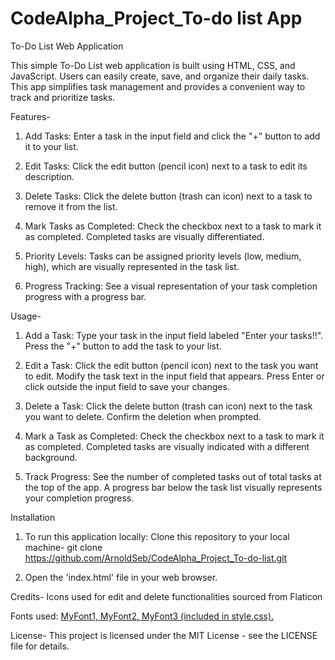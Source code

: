 # CodeAlpha_Project_To-do list App

To-Do List Web Application

This simple To-Do List web application is built using HTML, CSS, and JavaScript. Users can easily create, save, and organize their daily tasks. This app simplifies task management and provides a convenient way to track and prioritize tasks.

Features-

1. Add Tasks: Enter a task in the input field and click the "+" button to add it to your list.

2. Edit Tasks: Click the edit button (pencil icon) next to a task to edit its description.

3. Delete Tasks: Click the delete button (trash can icon) next to a task to remove it from the list.

4. Mark Tasks as Completed: Check the checkbox next to a task to mark it as completed. Completed tasks are visually differentiated.

5. Priority Levels: Tasks can be assigned priority levels (low, medium, high), which are visually represented in the task list.

6. Progress Tracking: See a visual representation of your task completion progress with a progress bar.

Usage-

1. Add a Task:
Type your task in the input field labeled "Enter your tasks!!".
Press the "+" button to add the task to your list.

2. Edit a Task:
Click the edit button (pencil icon) next to the task you want to edit.
Modify the task text in the input field that appears.
Press Enter or click outside the input field to save your changes.

3. Delete a Task:
Click the delete button (trash can icon) next to the task you want to delete.
Confirm the deletion when prompted.

4. Mark a Task as Completed:
Check the checkbox next to a task to mark it as completed.
Completed tasks are visually indicated with a different background.

5. Track Progress:
See the number of completed tasks out of total tasks at the top of the app.
A progress bar below the task list visually represents your completion progress.

Installation

1. To run this application locally:
Clone this repository to your local machine-
git clone https://github.com/ArnoldSeb/CodeAlpha_Project_To-do-list.git

2. Open the 'index.html' file in your web browser.

Credits-
Icons used for edit and delete functionalities sourced from Flaticon

Fonts used: [MyFont1, MyFont2, MyFont3 (included in style.css).](https://www.1001fonts.com/)

License-
This project is licensed under the MIT License - see the LICENSE file for details.
